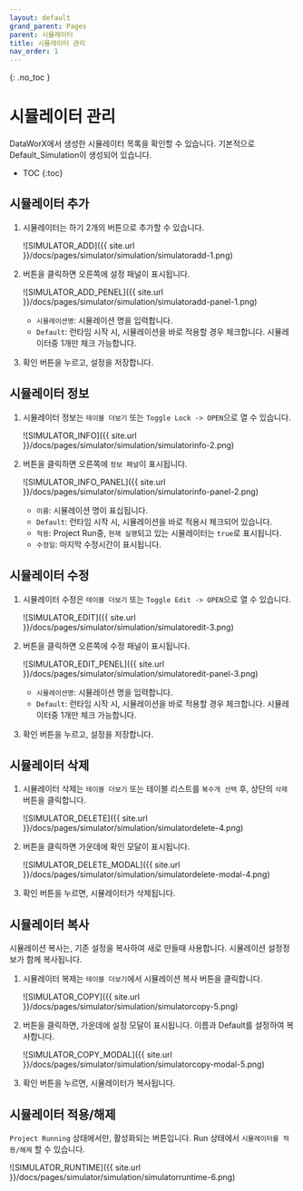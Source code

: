 ```yaml
---
layout: default
grand_parent: Pages
parent: 시뮬레이터
title: 시뮬레이터 관리
nav_order: 1
---
```


{: .no_toc }
# 시뮬레이터 관리  
DataWorX에서 생성한 시뮬레이터 목록을 확인할 수 있습니다. 기본적으로 Default_Simulation이 생성되어 있습니다.

- TOC
{:toc}

## 시뮬레이터 추가  
1. 시뮬레이터는 하기 2개의 버튼으로 추가할 수 있습니다.  

    ![SIMULATOR_ADD]({{ site.url }}/docs/pages/simulator/simulation/simulatoradd-1.png)

2. 버튼을 클릭하면 오른쪽에 설정 패널이 표시됩니다.  

    ![SIMULATOR_ADD_PENEL]({{ site.url }}/docs/pages/simulator/simulation/simulatoradd-panel-1.png)

    - `시뮬레이션명`: 시뮬레이션 명을 입력합니다.  
    - `Default`: 런타임 시작 시, 시뮬레이션을 바로 적용할 경우 체크합니다. 시뮬레이터중 1개만 체크 가능합니다.

3. 확인 버튼을 누르고, 설정을 저장합니다.

## 시뮬레이터 정보  
1. 시뮬레이터 정보는 `테이블 더보기` 또는 `Toggle Lock -> OPEN`으로 열 수 있습니다.  

    ![SIMULATOR_INFO]({{ site.url }}/docs/pages/simulator/simulation/simulatorinfo-2.png)

2. 버튼을 클릭하면 오른쪽에 `정보 패널`이 표시됩니다. 

    ![SIMULATOR_INFO_PANEL]({{ site.url }}/docs/pages/simulator/simulation/simulatorinfo-panel-2.png)

    - `이름`: 시뮬레이션 명이 표십됩니다.  
    - `Default`: 런타임 시작 시, 시뮬레이션을 바로 적용시 체크되어 있습니다.  
    - `적용`: Project Run중, `현재 실행`되고 있는 시뮬레이터는 `true`로 표시됩니다.  
    - `수정일`: 마지막 수정시간이 표시됩니다.    

## 시뮬레이터 수정  
1. 시뮬레이터 수정은 `테이블 더보기` 또는 `Toggle Edit -> OPEN`으로 열 수 있습니다.  

    ![SIMULATOR_EDIT]({{ site.url }}/docs/pages/simulator/simulation/simulatoredit-3.png)

2. 버튼을 클릭하면 오른쪽에 수정 패널이 표시됩니다.  

    ![SIMULATOR_EDIT_PENEL]({{ site.url }}/docs/pages/simulator/simulation/simulatoredit-panel-3.png)

    - `시뮬레이션명`: 시뮬레이션 명을 입력합니다.  
    - `Default`: 런타임 시작 시, 시뮬레이션을 바로 적용할 경우 체크합니다. 시뮬레이터중 1개만 체크 가능합니다.

3. 확인 버튼을 누르고, 설정을 저장합니다.

## 시뮬레이터 삭제  
1. 시뮬레이터 삭제는 `테이블 더보기` 또는 테이블 리스트를 `복수개 선택` 후, 상단의 `삭제` 버튼을 클릭합니다.

    ![SIMULATOR_DELETE]({{ site.url }}/docs/pages/simulator/simulation/simulatordelete-4.png)

2. 버튼을 클릭하면 가운데에 확인 모달이 표시됩니다.

    ![SIMULATOR_DELETE_MODAL]({{ site.url }}/docs/pages/simulator/simulation/simulatordelete-modal-4.png)

3. 확인 버튼을 누르면, 시뮬레이터가 삭제됩니다.

## 시뮬레이터 복사  
시뮬레이션 복사는, 기존 설정을 복사하여 새로 만들때 사용합니다. 시뮬레이션 설정정보가 함께 복사됩니다. 

1. 시뮬레이터 복제는 `테이블 더보기`에서 시뮬레이션 복사 버튼을 클릭합니다.

    ![SIMULATOR_COPY]({{ site.url }}/docs/pages/simulator/simulation/simulatorcopy-5.png)

2. 버튼을 클릭하면, 가운데에 설정 모달이 표시됩니다. 이름과 Default를 설정하여 복사합니다.

    ![SIMULATOR_COPY_MODAL]({{ site.url }}/docs/pages/simulator/simulation/simulatorcopy-modal-5.png)

3. 확인 버튼을 누르면, 시뮬레이터가 복사됩니다.

## 시뮬레이터 적용/해제
`Project Running` 상태에서만, 활성화되는 버튼입니다. Run 상태에서 `시뮬레이터를 적용/해제` 할 수 있습니다.

![SIMULATOR_RUNTIME]({{ site.url }}/docs/pages/simulator/simulation/simulatorruntime-6.png)
